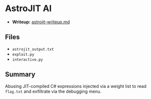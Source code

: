 # AstroJIT AI

- **Writeup:** [astrojit-writeup.md](astrojit-writeup.md)

## Files

- `astrojit_output.txt`
- `exploit.py`
- `interactive.py`

## Summary

Abusing JIT-compiled C# expressions injected via a weight list to read `flag.txt` and exfiltrate via the debugging menu.
